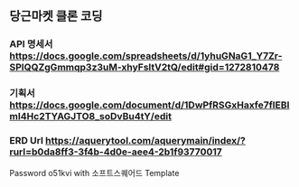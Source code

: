 ## 당근마켓 클론 코딩
### API 명세서 https://docs.google.com/spreadsheets/d/1yhuGNaG1_Y7Zr-SPlQQZgGmmqp3z3uM-xhyFsltV2tQ/edit#gid=1272810478
### 기획서 https://docs.google.com/document/d/1DwPfRSGxHaxfe7flEBImI4Hc2TYAGJTO8_soDvBu4tY/edit
### ERD Url	https://aquerytool.com/aquerymain/index/?rurl=b0da8ff3-3f4b-4d0e-aee4-2b1f93770017
Password	o51kvi
with 소프트스퀘어드 Template
